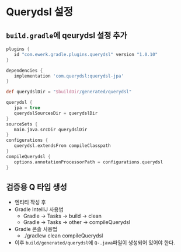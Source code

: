 # Querydsl 설정
## `build.gradle`에 qeurydsl 설정 추가

```gradle
plugins {
   id "com.ewerk.gradle.plugins.querydsl" version "1.0.10"
}

dependencies {
   implementation 'com.querydsl:querydsl-jpa'
}

def querydslDir = "$buildDir/generated/querydsl"

querydsl {
   jpa = true
   querydslSourcesDir = querydslDir
}
sourceSets {
   main.java.srcDir querydslDir
}
configurations {
   querydsl.extendsFrom compileClasspath
}
compileQuerydsl {
   options.annotationProcessorPath = configurations.querydsl
}
```

## 검증용 Q 타입 생성
- 엔티티 작성 후
- Gradle IntelliJ 사용법
  - Gradle -> Tasks -> build -> clean
  - Gradle -> Tasks -> other -> compileQuerydsl
- Gradle 콘솔 사용법
  - ./gradlew clean compileQuerydsl
- 이후 `build/generated/querydsl`에 `Q-.java`파일이 생성되어 있어야 한다.

